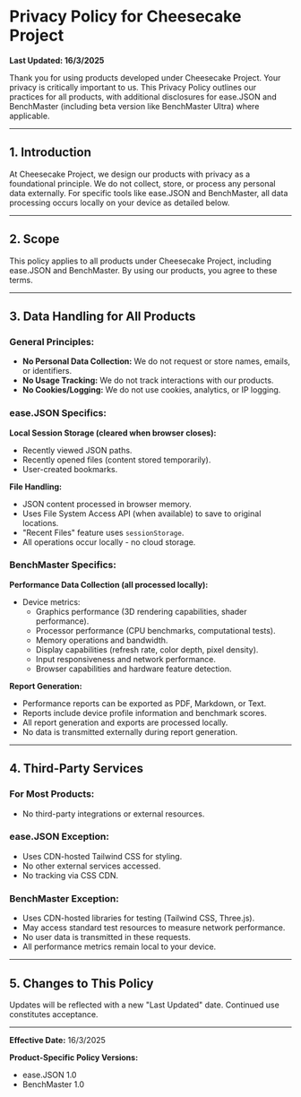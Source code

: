 # Privacy Policy for Cheesecake Project

**Last Updated: 16/3/2025**

Thank you for using products developed under Cheesecake Project. Your privacy is critically important to us. This Privacy Policy outlines our practices for all products, with additional disclosures for ease.JSON and BenchMaster (including beta version like BenchMaster Ultra) where applicable.

---

## **1. Introduction**

At Cheesecake Project, we design our products with privacy as a foundational principle. We do not collect, store, or process any personal data externally. For specific tools like ease.JSON and BenchMaster, all data processing occurs locally on your device as detailed below.

---

## **2. Scope**

This policy applies to all products under Cheesecake Project, including ease.JSON and BenchMaster. By using our products, you agree to these terms.

---

## **3. Data Handling for All Products**

### **General Principles:**

- **No Personal Data Collection:** We do not request or store names, emails, or identifiers.
- **No Usage Tracking:** We do not track interactions with our products.
- **No Cookies/Logging:** We do not use cookies, analytics, or IP logging.

### **ease.JSON Specifics:**

**Local Session Storage (cleared when browser closes):**

- Recently viewed JSON paths.
- Recently opened files (content stored temporarily).
- User-created bookmarks.

**File Handling:**

- JSON content processed in browser memory.
- Uses File System Access API (when available) to save to original locations.
- "Recent Files" feature uses `sessionStorage`.
- All operations occur locally - no cloud storage.

### **BenchMaster Specifics:**

**Performance Data Collection (all processed locally):**

- Device metrics:
    - Graphics performance (3D rendering capabilities, shader performance).
    - Processor performance (CPU benchmarks, computational tests).
    - Memory operations and bandwidth.
    - Display capabilities (refresh rate, color depth, pixel density).
    - Input responsiveness and network performance.
    - Browser capabilities and hardware feature detection.

**Report Generation:**

- Performance reports can be exported as PDF, Markdown, or Text.
- Reports include device profile information and benchmark scores.
- All report generation and exports are processed locally.
- No data is transmitted externally during report generation.

---

## **4. Third-Party Services**

### **For Most Products:**

- No third-party integrations or external resources.

### **ease.JSON Exception:**

- Uses CDN-hosted Tailwind CSS for styling.
- No other external services accessed.
- No tracking via CSS CDN.

### **BenchMaster Exception:**

- Uses CDN-hosted libraries for testing (Tailwind CSS, Three.js).
- May access standard test resources to measure network performance.
- No user data is transmitted in these requests.
- All performance metrics remain local to your device.

---

## **5. Changes to This Policy**

Updates will be reflected with a new "Last Updated" date. Continued use constitutes acceptance.

---

**Effective Date:** 16/3/2025

**Product-Specific Policy Versions:**

- ease.JSON 1.0
- BenchMaster 1.0
